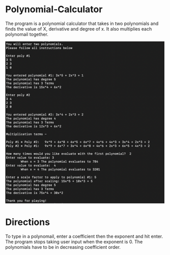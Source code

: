 # Polynomial-Calculator

The program is a polynomial calculator that takes in two polynomials and finds the value of X, derivative and degree of x. It also multiplies each polynomail together.

<img src="https://github.com/ShayanAraghi/Polynomial-Calculator/blob/master/Polynomial.png" width="500">

# Directions
To type in a polynomail, enter a coefficient then the exponent and hit enter. The program stops taking user input when the exponent is 0. The polynomials have to be in decreasing coefficient order.  
